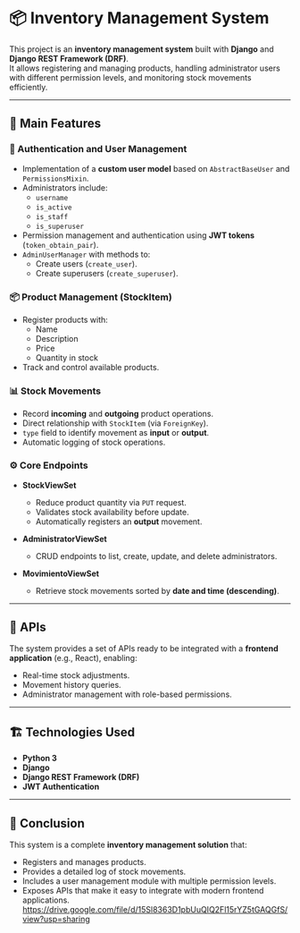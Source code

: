  # 📦 Inventory Management System

This project is an **inventory management system** built with **Django** and **Django REST Framework (DRF)**.  
It allows registering and managing products, handling administrator users with different permission levels, and monitoring stock movements efficiently.

---

## 🚀 Main Features

### 🔑 Authentication and User Management
- Implementation of a **custom user model** based on `AbstractBaseUser` and `PermissionsMixin`.
- Administrators include:
  - `username`
  - `is_active`
  - `is_staff`
  - `is_superuser`
- Permission management and authentication using **JWT tokens** (`token_obtain_pair`).
- `AdminUserManager` with methods to:
  - Create users (`create_user`).
  - Create superusers (`create_superuser`).

### 📦 Product Management (StockItem)
- Register products with:
  - Name
  - Description
  - Price
  - Quantity in stock
- Track and control available products.

### 📊 Stock Movements
- Record **incoming** and **outgoing** product operations.
- Direct relationship with `StockItem` (via `ForeignKey`).
- `type` field to identify movement as **input** or **output**.
- Automatic logging of stock operations.

### ⚙️ Core Endpoints
- **StockViewSet**  
  - Reduce product quantity via `PUT` request.  
  - Validates stock availability before update.  
  - Automatically registers an **output** movement.  

- **AdministratorViewSet**  
  - CRUD endpoints to list, create, update, and delete administrators.  

- **MovimientoViewSet**  
  - Retrieve stock movements sorted by **date and time (descending)**.  

---

## 📡 APIs
The system provides a set of APIs ready to be integrated with a **frontend application** (e.g., React), enabling:
- Real-time stock adjustments.  
- Movement history queries.  
- Administrator management with role-based permissions.  

---

## 🏗️ Technologies Used
- **Python 3**
- **Django**
- **Django REST Framework (DRF)**
- **JWT Authentication**

---

## 📄 Conclusion
This system is a complete **inventory management solution** that:
- Registers and manages products.  
- Provides a detailed log of stock movements.  
- Includes a user management module with multiple permission levels.  
- Exposes APIs that make it easy to integrate with modern frontend applications.  
https://drive.google.com/file/d/15Sl8363D1pbUuQIQ2Fl15rYZ5tGAQGfS/view?usp=sharing 
